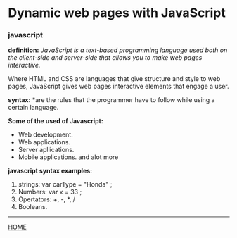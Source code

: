#  Dynamic web pages with JavaScript

### **javascript**
**definition:** *JavaScript is a text-based programming language used both on the client-side and server-side that allows you to make web pages interactive.*

 Where HTML and CSS are languages that give structure and style to web pages, JavaScript gives web pages interactive elements that engage a user.

 **syntax:** *are the rules that the programmer have to follow while using a certain language.

 **Some of the used of Javascript:**
* Web development.
* Web applications.
* Server apllications.
* Mobile applications. and alot more

**javascript syntax examples:** 

1. strings: var carType = "Honda" ;
2. Numbers: var x = 33 ;
3. Opertators: +, -, *, /
4. Booleans.

---

[HOME](https://mohammadal1horani.github.io/reading-notes/)
